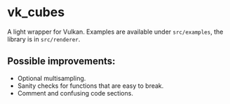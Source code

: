 # vk_cubes

A light wrapper for Vulkan. Examples are available under `src/examples`, the library is in `src/renderer`.

## Possible improvements:
- Optional multisampling.
- Sanity checks for functions that are easy to break.
- Comment and confusing code sections.